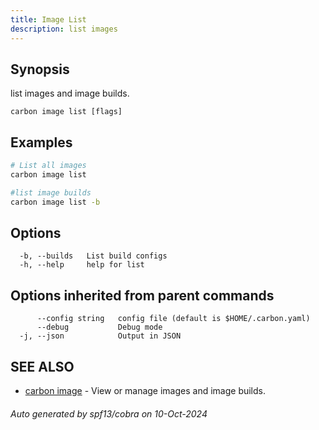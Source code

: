 ```yaml
---
title: Image List
description: list images
---
```


## Synopsis

list images and image builds.

```
carbon image list [flags]
```

## Examples

```bash
# List all images
carbon image list
```

```bash
#list image builds
carbon image list -b

```

## Options

```
  -b, --builds   List build configs
  -h, --help     help for list
```

## Options inherited from parent commands

```
      --config string   config file (default is $HOME/.carbon.yaml)
      --debug           Debug mode
  -j, --json            Output in JSON
```

## SEE ALSO

* [carbon image](carbon_image.md)	 - View or manage images and image builds.

###### Auto generated by spf13/cobra on 10-Oct-2024
